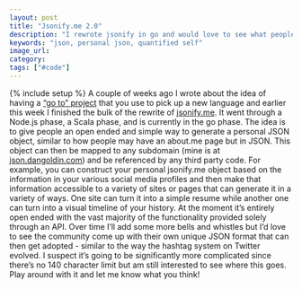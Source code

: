 ```yaml
---
layout: post
title: "Jsonify.me 2.0"
description: "I rewrote jsonify in go and would love to see what people think."
keywords: "json, personal json, quantified self"
image_url:
category:
tags: ["#code"]
---
```

{% include setup %}
A couple of weeks ago I wrote about the idea of having a <a href="/2015/10/11/have-a-go-to-project-when-learning-a-new-programming-language/">“go to” project</a> that you use to pick up a new language and earlier this week I finished the bulk of the rewrite of <a href="http://jsonify.me" target="_blank">jsonify.me</a>. It went through a Node.js phase, a Scala phase, and is currently in the go phase. The idea is to give people an open ended and simple way to generate a personal JSON object, similar to how people may have an about.me page but in JSON. This object can then be mapped to any subdomain (mine is at <a href="http://json.dangoldin.com" target="_blank">json.dangoldin.com</a>) and be referenced by any third party code. For example, you can construct your personal jsonify.me object based on the information in your various social media profiles and then make that information accessible to a variety of sites or pages that can generate it in a variety of ways. One site can turn it into a simple resume while another one can turn into a visual timeline of your history. At the moment it’s entirely open ended with the vast majority of the functionality provided solely through an API. Over time I’ll add some more bells and whistles but I’d love to see the community come up with their own unique JSON format that can then get adopted - similar to the way the hashtag system on Twitter evolved. I suspect it’s going to be significantly more complicated since there’s no 140 character limit but am still interested to see where this goes. Play around with it and let me know what you think!
